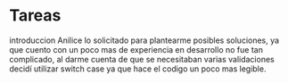 # Tareas
introduccion
Anilice lo solicitado para plantearme posibles soluciones, ya que cuento con un poco mas de experiencia en desarrollo no fue tan complicado, al darme cuenta de que se necesitaban varias validaciones decidí utilizar switch case ya que hace el codigo un poco mas legible.